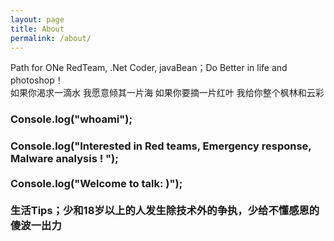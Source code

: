```yaml
---
layout: page
title: About
permalink: /about/
---
```

<div class="man-title">
  Path for ONe RedTeam, .Net Coder, javaBean；Do Better in life and photoshop！
</div> 
<div class="manual manual-title">
  	如果你渴求一滴水
	我愿意倾其一片海
	如果你要摘一片红叶
	我给你整个枫林和云彩
</div>
<div class="manual-content">
</div>







<h3> Console.log("whoami");<h3>
<div class="manual-content">
    Console.log("Interested in Red teams, Emergency response, Malware analysis ! ");<br /><br />
    Console.log("Welcome to talk: )");<br /><br />
    生活Tips；少和18岁以上的人发生除技术外的争执，少给不懂感恩的傻波一出力<br /><br />
    &emsp;&emsp;&emsp;&emsp;&emsp;&emsp;
</div>


